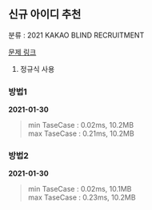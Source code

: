 ## 신규 아이디 추천

분류 : 2021 KAKAO BLIND RECRUITMENT

[문제 링크](https://programmers.co.kr/learn/courses/30/lessons/72410)

1. 정규식 사용

### 방법1

**2021-01-30**

> min TaseCase : 0.02ms, 10.2MB  
> max TaseCase : 0.21ms, 10.2MB  

### 방법2

**2021-01-30**

> min TaseCase : 0.02ms, 10.1MB  
> max TaseCase : 0.23ms, 10.2MB  